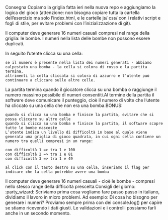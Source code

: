 Consegna
Copiamo la griglia fatta ieri nella nuova repo e aggiungiamo la logica del gioco (attenzione: non bisogna copiare tutta la cartella dell’esercizio ma solo l’index.html, e le cartelle js/ css/ con i relativi script e fogli di stile, per evitare problemi con l’inizializzazione di git).

Il computer deve generare 16 numeri casuali compresi nel range della griglia: le bombe.
I numeri nella lista delle bombe non possono essere duplicati.

In seguito l’utente clicca su una cella:

    se il numero è presente nella lista dei numeri generati - abbiamo calpestato una bomba - la cella si colora di rosso e la partita termina,
    altrimenti la cella cliccata si colora di azzurro e l’utente può continuare a cliccare sulle altre celle.

La partita termina quando il giocatore clicca su una bomba o raggiunge il numero massimo possibile di numeri consentiti.Al termine della partita il software deve comunicare il punteggio, cioè il numero di volte che l’utente ha cliccato su una cella che non era una bomba.BONUS:

    quando si clicca su una bomba e finisce la partita, evitare che si possa cliccare su altre celle
    quando si clicca su una bomba e finisce la partita, il software scopre tutte le bombe nascoste
    L’utente indica un livello di difficoltà in base al quale viene generata una griglia di gioco quadrata, in cui ogni cella contiene un numero tra quelli compresi in un range: 

    con difficoltà 1 => tra 1 e 100
    con difficoltà 2 => tra 1 e 81
    con difficoltà 3 => tra 1 e 49

    al click con il tasto destro su una cella, inseriamo il flag per indicare che la cella potrebbe avere una bomba

Il computer deve generare 16 numeri casuali - cioè le bombe - compresi nello stesso range della difficoltà prescelta.Consigli del giorno: :party_wizard:
Scriviamo prima cosa vogliamo fare passo passo in italiano, dividiamo il lavoro in micro problemi.
Ad esempio: Di cosa ho bisogno per generare i numeri?
Proviamo sempre prima con dei console.log() per capire se stiamo ricevendo i dati giusti.
Le validazioni e i controlli possiamo farli anche in un secondo momento.